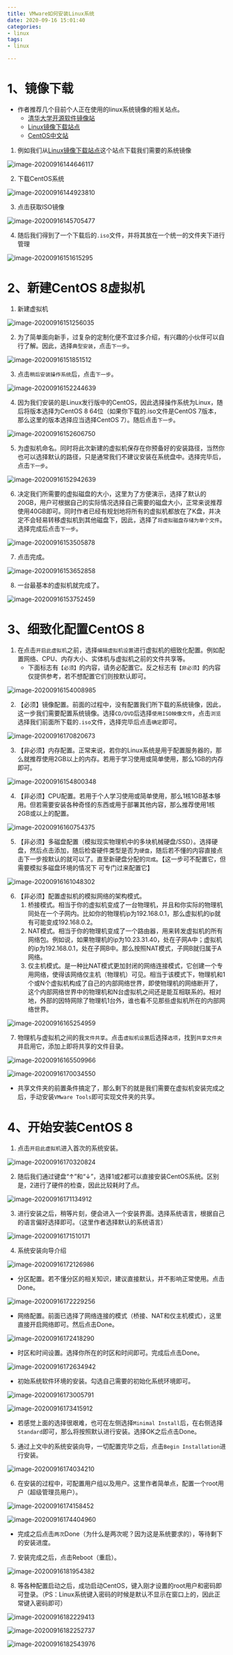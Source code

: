```yaml
---
title: VMware如何安装Linux系统
date: 2020-09-16 15:01:40
categories:
- linux
tags:
- linux

---
```




# 1、镜像下载

- 作者推荐几个目前个人正在使用的linux系统镜像的相关站点。
  - [清华大学开源软件镜像站](mirrors.tuna.tsinghua)
  - [Linux镜像下载站点](mirrors.ustc.edu.cn)
  - [CentOS中文站](https://www.centoschina.cn/)



1. 例如我们从[Linux镜像下载站点](mirrors.ustc.edu.cn)这个站点下载我们需要的系统镜像

![image-20200916144646117](VMware%E5%A6%82%E4%BD%95%E5%AE%89%E8%A3%85Linux%E7%B3%BB%E7%BB%9F/image-20200916144646117.png)



2. 下载CentOS系统

![image-20200916144923810](VMware%E5%A6%82%E4%BD%95%E5%AE%89%E8%A3%85Linux%E7%B3%BB%E7%BB%9F/image-20200916144923810.png)

3. 点击获取ISO镜像

![image-20200916145705477](VMware%E5%A6%82%E4%BD%95%E5%AE%89%E8%A3%85Linux%E7%B3%BB%E7%BB%9F/image-20200916145705477.png)

4. 随后我们得到了一个下载后的`.iso`文件，并将其放在一个统一的文件夹下进行管理

![image-20200916151615295](VMware%E5%A6%82%E4%BD%95%E5%AE%89%E8%A3%85Linux%E7%B3%BB%E7%BB%9F/image-20200916151615295.png)

# 2、新建CentOS 8虚拟机

1. 新建虚拟机

![image-20200916151256035](VMware%E5%A6%82%E4%BD%95%E5%AE%89%E8%A3%85Linux%E7%B3%BB%E7%BB%9F/image-20200916151256035.png)

2. 为了简单面向新手，过复杂的定制化便不宜过多介绍，有兴趣的小伙伴可以自行了解。因此，选择`典型安装`，点击`下一步`。

![image-20200916151851512](VMware%E5%A6%82%E4%BD%95%E5%AE%89%E8%A3%85Linux%E7%B3%BB%E7%BB%9F/image-20200916151851512.png)

3. 点击`稍后安装操作系统`后，点击`下一步`。

![image-20200916152244639](VMware%E5%A6%82%E4%BD%95%E5%AE%89%E8%A3%85Linux%E7%B3%BB%E7%BB%9F/image-20200916152244639.png)

4. 因为我们安装的是Linux发行版中的CentOS，因此选择操作系统为Linux，随后将版本选择为CentOS 8 64位（如果你下载的.iso文件是CentOS 7版本， 那么这里的版本选择应当选择CentOS 7）。随后点击`下一步`。

![image-20200916152606750](VMware%E5%A6%82%E4%BD%95%E5%AE%89%E8%A3%85Linux%E7%B3%BB%E7%BB%9F/image-20200916152606750.png)

5. 为虚拟机命名。同时将此次新建的虚拟机保存在你预备好的安装路径，当然你也可以选择默认的路径，只是通常我们不建议安装在系统盘中。选择完毕后，点击`下一步`。

![image-20200916152942639](VMware%E5%A6%82%E4%BD%95%E5%AE%89%E8%A3%85Linux%E7%B3%BB%E7%BB%9F/image-20200916152942639.png)



6. 决定我们所需要的虚拟磁盘的大小，这里为了方便演示，选择了默认的20GB，用户可根据自己的实际情况选择自己需要的磁盘大小，正常来说推荐使用40GB即可。同时作者已经有规划地将所有的虚拟机都放在了K盘，并决定不会轻易转移虚拟机到其他磁盘下，因此，选择了`将虚拟磁盘存储为单个文件`。选择完成后点击`下一步`。

![image-20200916153505878](VMware%E5%A6%82%E4%BD%95%E5%AE%89%E8%A3%85Linux%E7%B3%BB%E7%BB%9F/image-20200916153505878.png)

7. 点击完成。

![image-20200916153652858](VMware%E5%A6%82%E4%BD%95%E5%AE%89%E8%A3%85Linux%E7%B3%BB%E7%BB%9F/image-20200916153652858.png)



8. 一台最基本的虚拟机就完成了。

![image-20200916153752459](VMware%E5%A6%82%E4%BD%95%E5%AE%89%E8%A3%85Linux%E7%B3%BB%E7%BB%9F/image-20200916153752459.png)

# 3、细致化配置CentOS 8



1. 在点击`开启此虚拟机`之前，选择`编辑虚拟机设置`进行虚拟机的细致化配置。例如配置网络、CPU、内存大小、实体机与虚拟机之前的文件共享等。
   - 下面标志有`【必须】`的内容，请务必配置它。反之标志有`【非必须】`的内容仅提供参考，若不想配置它们则按默认即可。

![image-20200916154008985](VMware%E5%A6%82%E4%BD%95%E5%AE%89%E8%A3%85Linux%E7%B3%BB%E7%BB%9F/image-20200916154008985.png)

2. 【必须】镜像配置。前面的过程中，没有配置我们所下载的系统镜像，因此，这一步我们需要配置系统镜像。选择`CD/DVD`后选择`使用ISO映像文件`，点击`浏览`选择我们前面所下载的`.iso`文件，选择完毕后点击`确定`即可。

![image-20200916170820673](VMware%E5%A6%82%E4%BD%95%E5%AE%89%E8%A3%85Linux%E7%B3%BB%E7%BB%9F/image-20200916170820673.png)



3. 【非必须】内存配置。正常来说，若你的Linux系统是用于配置服务器的，那么就推荐使用2GB以上的内存。若用于学习使用或简单使用，那么1GB的内存即可。

![image-20200916154800348](VMware%E5%A6%82%E4%BD%95%E5%AE%89%E8%A3%85Linux%E7%B3%BB%E7%BB%9F/image-20200916154800348.png)

4. 【非必须】CPU配置。若用于个人学习使用或简单使用，那么1核1GB基本够用。但若需要安装各种奇怪的东西或用于部署其他内容，那么推荐使用1核2GB或以上的配置。

![image-20200916160754375](VMware%E5%A6%82%E4%BD%95%E5%AE%89%E8%A3%85Linux%E7%B3%BB%E7%BB%9F/image-20200916160754375.png)

5. 【非必须】多磁盘配置（模拟现实物理机中的多块机械硬盘/SSD）。选择硬盘，然后点击添加，随后检查硬件类型是否为`硬盘`，随后若不懂的内容直接点击下一步按默认的就可以了。直至新硬盘分配的`完成`。【这一步可不配置它，但需要模拟多磁盘环境的情况下 可专门过来配置它】

![image-20200916161048302](VMware%E5%A6%82%E4%BD%95%E5%AE%89%E8%A3%85Linux%E7%B3%BB%E7%BB%9F/image-20200916161048302.png)



6. 【非必须】配置虚拟机的模拟网络的架构模式。
   1. 桥接模式。相当于你的虚拟机变成了一台物理机，并且和你实际的物理机同处在一个子网内。比如你的物理机ip为192.168.0.1，那么虚拟机的ip就有可能变成192.168.0.2。
   2. NAT模式。相当于你的物理机变成了一个路由器，用来转发虚拟机的所有网络包。例如说，如果物理机的ip为10.23.31.40，处在子网A中；虚拟机的ip为192.168.0.1，处在子网B中。那么按照NAT模式，子网B就归属于A网络。
   3. 仅主机模式。是一种比NAT模式更加封闭的网络连接模式，它创建一个专用网络，使得该网络仅主机（物理机）可见。相当于该模式下，物理机和1个或N个虚拟机构成了自己的内部网络世界，即使物理机的网络断开了，这个内部网络世界中的物理机和N台虚拟机之间还是能互相联系的。相对地，外部的因特网除了物理机1台外，谁也看不见那些虚拟机所在的内部网络世界。

![image-20200916165254959](VMware%E5%A6%82%E4%BD%95%E5%AE%89%E8%A3%85Linux%E7%B3%BB%E7%BB%9F/image-20200916165254959.png)

7. 物理机与虚拟机之间的我`文件共享`。点击`虚拟机设置`后选择`选项`，找到`共享文件夹`并启用它，添加上即将共享的文件目录。

![image-20200916165509966](VMware%E5%A6%82%E4%BD%95%E5%AE%89%E8%A3%85Linux%E7%B3%BB%E7%BB%9F/image-20200916165509966.png)



![image-20200916170034550](VMware%E5%A6%82%E4%BD%95%E5%AE%89%E8%A3%85Linux%E7%B3%BB%E7%BB%9F/image-20200916170034550.png)

- 共享文件夹的前置条件搞定了，那么剩下的就是我们需要在虚拟机安装完成之后，手动安装`VMware Tools`即可实现文件夹的共享。



# 4、开始安装CentOS 8

1. 点击`开启此虚拟机`进入首次的系统安装。

![image-20200916170320824](VMware%E5%A6%82%E4%BD%95%E5%AE%89%E8%A3%85Linux%E7%B3%BB%E7%BB%9F/image-20200916170320824.png)

2. 随后我们通过键盘“↑”和“↓”，选择1或2都可以直接安装CentOS系统。区别是，2进行了硬件的检查，因此比较耗时了点。

![image-20200916171134912](VMware%E5%A6%82%E4%BD%95%E5%AE%89%E8%A3%85Linux%E7%B3%BB%E7%BB%9F/image-20200916171134912.png)

3. 进行安装之后，稍等片刻，便会进入一个安装界面。选择系统语言，根据自己的语言偏好选择即可。（这里作者选择默认的系统语言）

![image-20200916171510171](VMware%E5%A6%82%E4%BD%95%E5%AE%89%E8%A3%85Linux%E7%B3%BB%E7%BB%9F/image-20200916171510171.png)

4. 系统安装向导介绍

![image-20200916172126986](VMware%E5%A6%82%E4%BD%95%E5%AE%89%E8%A3%85Linux%E7%B3%BB%E7%BB%9F/image-20200916172126986.png)

- 分区配置。若不懂分区的相关知识，建议直接默认，并不影响正常使用。点击Done。

![image-20200916172229256](VMware%E5%A6%82%E4%BD%95%E5%AE%89%E8%A3%85Linux%E7%B3%BB%E7%BB%9F/image-20200916172229256.png)

- 网络配置。前面已选择了网络连接的模式（桥接、NAT和仅主机模式），这里直接开启网络即可。然后点击Done。

![image-20200916172418290](VMware%E5%A6%82%E4%BD%95%E5%AE%89%E8%A3%85Linux%E7%B3%BB%E7%BB%9F/image-20200916172418290.png)

- 时区和时间设置。选择你所在的时区和时间即可。完成后点击Done。

![image-20200916172634942](VMware%E5%A6%82%E4%BD%95%E5%AE%89%E8%A3%85Linux%E7%B3%BB%E7%BB%9F/image-20200916172634942.png)

- 初始系统软件环境的安装。勾选自己需要的初始化系统环境即可。

![image-20200916173005791](VMware%E5%A6%82%E4%BD%95%E5%AE%89%E8%A3%85Linux%E7%B3%BB%E7%BB%9F/image-20200916173005791.png)



![image-20200916173415912](VMware%E5%A6%82%E4%BD%95%E5%AE%89%E8%A3%85Linux%E7%B3%BB%E7%BB%9F/image-20200916173415912.png)

- 若感觉上面的选择很艰难，也可在左侧选择`Minimal Install`后，在右侧选择`Standard`即可，那么将按照默认进行安装。选择OK之后点击Done。



5. 通过上文中的系统安装向导，一切配置完毕之后，点击`Begin Installation`进行安装。

![image-20200916174034210](VMware%E5%A6%82%E4%BD%95%E5%AE%89%E8%A3%85Linux%E7%B3%BB%E7%BB%9F/image-20200916174034210.png)

6. 在安装的过程中，可配置用户组以及用户。这里作者简单点，配置一个root用户（超级管理员用户）。

![image-20200916174158452](VMware%E5%A6%82%E4%BD%95%E5%AE%89%E8%A3%85Linux%E7%B3%BB%E7%BB%9F/image-20200916174158452.png)

![image-20200916174404960](VMware%E5%A6%82%E4%BD%95%E5%AE%89%E8%A3%85Linux%E7%B3%BB%E7%BB%9F/image-20200916174404960.png)

- 完成之后点击`两次`Done（为什么是两次呢？因为这是系统要求的），等待剩下的安装进度。

7. 安装完成之后，点击Reboot（重启）。

![image-20200916181954382](VMware%E5%A6%82%E4%BD%95%E5%AE%89%E8%A3%85Linux%E7%B3%BB%E7%BB%9F/image-20200916181954382.png)

8. 等各种配置启动之后，成功启动CentOS，键入刚才设置的root用户和密码即可登录。（PS：Linux系统键入密码的时候是默认不显示在窗口上的，因此正常键入密码即可）

![image-20200916182229413](VMware%E5%A6%82%E4%BD%95%E5%AE%89%E8%A3%85Linux%E7%B3%BB%E7%BB%9F/image-20200916182229413.png)

![image-20200916182252737](VMware%E5%A6%82%E4%BD%95%E5%AE%89%E8%A3%85Linux%E7%B3%BB%E7%BB%9F/image-20200916182252737.png)

![image-20200916182543976](VMware%E5%A6%82%E4%BD%95%E5%AE%89%E8%A3%85Linux%E7%B3%BB%E7%BB%9F/image-20200916182543976.png)





